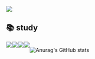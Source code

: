 
<img src ="https://capsule-render.vercel.app/api?type=rect&text=donny💻&fontAlign=30&fontSize=30&desc=Front-end%20Developer&descAlign=60&descAlignY=50&theme=radical"/>


## 📚 study
<div style="display:flex; flex-direction:row;">
  <img src="https://img.shields.io/badge/TypeScript-3178C6?style=flat&logo=TypeScript&logoColor=white"/>
  <img src="https://img.shields.io/badge/JavaScript-F7DF1E?style=flat&logo=JavaScript&logoColor=white"/>
  <img src="https://img.shields.io/badge/CSS3-1572B6?style=flat&logo=CSS3&logoColor=orange"/>
  <img src="https://img.shields.io/badge/HTML5-E34F26?style=flat&logo=HTML5&logoColor=white"/> 



![Anurag's GitHub stats](https://github-readme-stats.vercel.app/api?username=chohyundon&show_icons=true&theme=radical)
</div>
